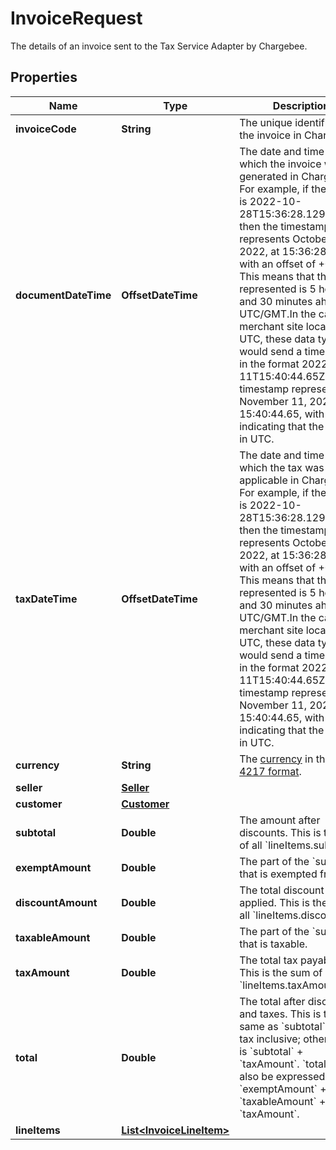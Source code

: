 

# InvoiceRequest

The details of an invoice sent to the Tax Service Adapter by Chargebee.

## Properties

| Name | Type | Description | Notes |
|------------ | ------------- | ------------- | -------------|
|**invoiceCode** | **String** | The unique identifier of the invoice in Chargebee. |  |
|**documentDateTime** | **OffsetDateTime** | The date and time at which the invoice was generated in Chargebee. For example, if the value is 2022-10-28T15:36:28.129+05:30, then the timestamp represents October 28, 2022, at 15:36:28.129, with an offset of +05:30. This means that the time represented is 5 hours and 30 minutes ahead of UTC/GMT.In the case of a merchant site located in UTC, these data types would send a timestamp in the format 2022-11-11T15:40:44.65Z. This timestamp represents November 11, 2022, at 15:40:44.65, with the &#39;Z&#39; indicating that the time is in UTC. |  |
|**taxDateTime** | **OffsetDateTime** | The date and time at which the tax was applicable in Chargebee. For example, if the value is 2022-10-28T15:36:28.129+05:30, then the timestamp represents October 28, 2022, at 15:36:28.129, with an offset of +05:30. This means that the time represented is 5 hours and 30 minutes ahead of UTC/GMT.In the case of a merchant site located in UTC, these data types would send a timestamp in the format 2022-11-11T15:40:44.65Z. This timestamp represents November 11, 2022, at 15:40:44.65, with the &#39;Z&#39; indicating that the time is in UTC. |  [optional] |
|**currency** | **String** | The [currency](https://en.wikipedia.org/wiki/Currency) in the [ISO-4217 format](https://www.iso.org/iso-4217-currency-codes.html). |  |
|**seller** | [**Seller**](Seller.md) |  |  |
|**customer** | [**Customer**](Customer.md) |  |  |
|**subtotal** | **Double** | The amount after discounts. This is the sum of all &#x60;lineItems.subtotal&#x60;. |  |
|**exemptAmount** | **Double** | The part of the &#x60;subtotal&#x60; that is exempted from tax. |  |
|**discountAmount** | **Double** | The total discount applied. This is the sum of all &#x60;lineItems.discount&#x60;. |  |
|**taxableAmount** | **Double** | The part of the &#x60;subtotal&#x60; that is taxable. |  |
|**taxAmount** | **Double** | The total tax payable. This is the sum of all &#x60;lineItems.taxAmount&#x60;. |  |
|**total** | **Double** | The total after discounts and taxes. This is the same as &#x60;subtotal&#x60; if it is tax inclusive; otherwise it is &#x60;subtotal&#x60; + &#x60;taxAmount&#x60;. &#x60;total&#x60; can also be expressed as &#x60;exemptAmount&#x60; + &#x60;taxableAmount&#x60; + &#x60;taxAmount&#x60;. |  |
|**lineItems** | [**List&lt;InvoiceLineItem&gt;**](InvoiceLineItem.md) |  |  |




